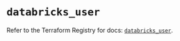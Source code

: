 # `databricks_user`

Refer to the Terraform Registry for docs: [`databricks_user`](https://registry.terraform.io/providers/databricks/databricks/1.58.0/docs/resources/user).
